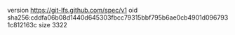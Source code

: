 version https://git-lfs.github.com/spec/v1
oid sha256:cddfa06b08d1440d645303fbcc79315bbf795b6ae0cb4901d0967931c812163c
size 3322
